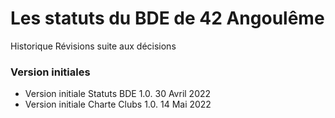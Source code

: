 # Les statuts du BDE de 42 Angoulême

Historique
Révisions suite aux décisions

### Version initiales
* Version initiale Statuts BDE 1.0.		30 Avril 2022
* Version initiale Charte Clubs 1.0.	14 Mai 2022
